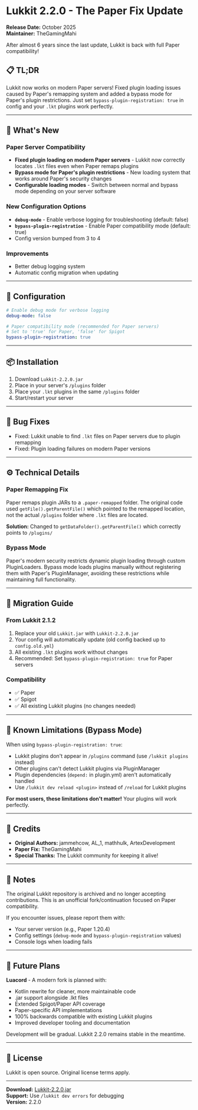 # Lukkit 2.2.0 - The Paper Fix Update

**Release Date:** October 2025  
**Maintainer:** TheGamingMahi

After almost 6 years since the last update, Lukkit is back with full Paper compatibility!

## 📋 TL;DR

Lukkit now works on modern Paper servers! Fixed plugin loading issues caused by Paper's remapping system and added a bypass mode for Paper's plugin restrictions. Just set `bypass-plugin-registration: true` in config and your `.lkt` plugins work perfectly.

---

## 🎉 What's New

### Paper Server Compatibility
- **Fixed plugin loading on modern Paper servers** - Lukkit now correctly locates `.lkt` files even when Paper remaps plugins
- **Bypass mode for Paper's plugin restrictions** - New loading system that works around Paper's security changes
- **Configurable loading modes** - Switch between normal and bypass mode depending on your server software

### New Configuration Options
- **`debug-mode`** - Enable verbose logging for troubleshooting (default: false)
- **`bypass-plugin-registration`** - Enable Paper compatibility mode (default: true)
- Config version bumped from 3 to 4

### Improvements
- Better debug logging system
- Automatic config migration when updating

---

## 🔧 Configuration

```yaml
# Enable debug mode for verbose logging
debug-mode: false

# Paper compatibility mode (recommended for Paper servers)
# Set to 'true' for Paper, 'false' for Spigot
bypass-plugin-registration: true
```

---

## 📦 Installation

1. Download `Lukkit-2.2.0.jar`
2. Place in your server's `/plugins` folder
3. Place your `.lkt` plugins in the same `/plugins` folder
4. Start/restart your server

---

## 🐛 Bug Fixes

- Fixed: Lukkit unable to find `.lkt` files on Paper servers due to plugin remapping
- Fixed: Plugin loading failures on modern Paper versions

---

## ⚙️ Technical Details

### Paper Remapping Fix
Paper remaps plugin JARs to a `.paper-remapped` folder. The original code used `getFile().getParentFile()` which pointed to the remapped location, not the actual `/plugins` folder where `.lkt` files are located.

**Solution:** Changed to `getDataFolder().getParentFile()` which correctly points to `/plugins/`

### Bypass Mode
Paper's modern security restricts dynamic plugin loading through custom PluginLoaders. Bypass mode loads plugins manually without registering them with Paper's PluginManager, avoiding these restrictions while maintaining full functionality.

---

## 🔄 Migration Guide

### From Lukkit 2.1.2

1. Replace your old `Lukkit.jar` with `Lukkit-2.2.0.jar`
2. Your config will automatically update (old config backed up to `config.old.yml`)
3. All existing `.lkt` plugins work without changes
4. Recommended: Set `bypass-plugin-registration: true` for Paper servers

### Compatibility

- ✅ Paper 
- ✅ Spigot 
- ✅ All existing Lukkit plugins (no changes needed)

---

## 🎯 Known Limitations (Bypass Mode)

When using `bypass-plugin-registration: true`:

- Lukkit plugins don't appear in `/plugins` command (use `/lukkit plugins` instead)
- Other plugins can't detect Lukkit plugins via PluginManager
- Plugin dependencies (`depend:` in plugin.yml) aren't automatically handled
- Use `/lukkit dev reload <plugin>` instead of `/reload` for Lukkit plugins

**For most users, these limitations don't matter!** Your plugins will work perfectly.

---

## 🙏 Credits

- **Original Authors:** jammehcow, AL_1, mathhulk, ArtexDevelopment
- **Paper Fix:** TheGamingMahi
- **Special Thanks:** The Lukkit community for keeping it alive!

---

## 📝 Notes

The original Lukkit repository is archived and no longer accepting contributions. This is an unofficial fork/continuation focused on Paper compatibility. 

If you encounter issues, please report them with:
- Your server version (e.g., Paper 1.20.4)
- Config settings (`debug-mode` and `bypass-plugin-registration` values)
- Console logs when loading fails

---

## 🚀 Future Plans

**Luacord** - A modern fork is planned with:
- Kotlin rewrite for cleaner, more maintainable code
- .jar support alongside .lkt files
- Extended Spigot/Paper API coverage
- Paper-specific API implementations
- 100% backwards compatible with existing Lukkit plugins
- Improved developer tooling and documentation

Development will be gradual. Lukkit 2.2.0 remains stable in the meantime.

---

## 📄 License

Lukkit is open source. Original license terms apply.

---

**Download:** [Lukkit-2.2.0.jar](link-here)  
**Support:** Use `/lukkit dev errors` for debugging  
**Version:** 2.2.0 
